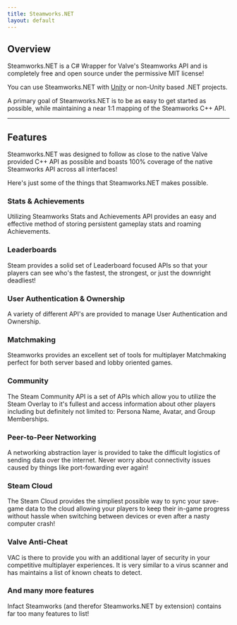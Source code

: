 ```yaml
---
title: Steamworks.NET
layout: default
---
```

## Overview

Steamworks.NET is a C# Wrapper for Valve's Steamworks API and is completely free and open source under the permissive MIT license!

You can use Steamworks.NET with [Unity](https://unity.com) or non-Unity based .NET projects.

A primary goal of Steamworks.NET is to be as easy to get started as possible, while maintaining a near 1:1 mapping of the Steamworks C++ API.

---

## Features

Steamworks.NET was designed to follow as close to the native Valve provided C++ API as possible and boasts 100% coverage of the native Steamworks API across all interfaces!

Here's just some of the things that Steamworks.NET makes possible.

### Stats & Achievements

Utilizing Steamworks Stats and Achievements API provides an easy and effective method of storing persistent gameplay stats and roaming Achievements.

### Leaderboards

Steam provides a solid set of Leaderboard focused APIs so that your players can see who's the fastest, the strongest, or just the downright deadliest!

### User Authentication & Ownership

A variety of different API's are provided to manage User Authentication and Ownership.

### Matchmaking

Steamworks provides an excellent set of tools for multiplayer Matchmaking perfect for both server based and lobby oriented games.

### Community

The Steam Community API is a set of APIs which allow you to utilize the Steam Overlay to it's fullest and access information about other players including but definitely not limited to: Persona Name, Avatar, and Group Memberships.

### Peer-to-Peer Networking

A networking abstraction layer is provided to take the difficult logistics of sending data over the internet. Never worry about connectivity issues caused by things like port-fowarding ever again!

### Steam Cloud

The Steam Cloud provides the simpliest possible way to sync your save-game data to the cloud allowing your players to keep their in-game progress without hassle when switching between devices or even after a nasty computer crash!

### Valve Anti-Cheat

VAC is there to provide you with an additional layer of security in your competitive multiplayer experiences. It is very similar to a virus scanner and has maintains a list of known cheats to detect.

### And many more features

Infact Steamworks (and therefor Steamworks.NET by extension) contains far too many features to list!
